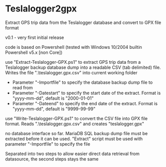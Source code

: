 # Teslalogger2gpx
 Extract GPS trip data from the Teslalogger database and convert to GPX file format
 
 v0.1 - very first initial release
 
 code is based on Powershell (tested with Windows 10/2004 builtin Powershell v5.x [non Core])
 
 use "Extract-Teslalogger-GPX.ps1" to extract GPS trip data from a Teslalogger backup database dump into a readable CSV (tab delimited) file. Writes the file ".\teslalogger.gpx.csv" into current working folder
 - Parameter "-Importfile" to specify the database backup dump file to read from
 - Parameter "-Datestart" to specify the start date of the extract. Format is "yyyy-mm-dd", default is "2000-01-01"
 - Parameter "-Dateend" to specify the end date of the extract. Format is "yyyy-mm-dd", default is "9999-99-99"
 
 use "Write-Teslalogger-GPX.ps1" to convert the CSV file into GPX file format. Reads ".\teslalogger.gpx.csv" and creates "teslalogger.gpx"
 
 no database interface so far.
 MariaDB SQL backup dump file must be extracted before it can be used. "Extract" script must be used with parameter "-Importfile" to specify the file
 
Separated into two steps to allow easier direct data retrieval from datasource, the second steps stays the same
